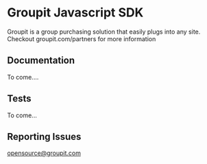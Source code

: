 Groupit Javascript SDK
===============================

Groupit is a group purchasing solution that easily plugs into any site. 
Checkout groupit.com/partners for more information


Documentation
-------------
To come....


Tests
-----
To come...


Reporting Issues
--------
opensource@groupit.com
